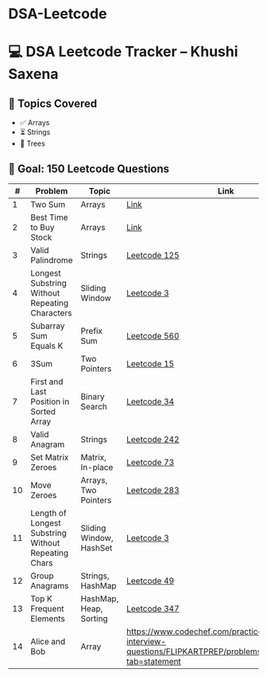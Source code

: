 # DSA-Leetcode
# 💻 DSA Leetcode Tracker – Khushi Saxena

## 🔁 Topics Covered
- ✅ Arrays
- ⏳ Strings
- 🔁 Trees

## 🎯 Goal: 150 Leetcode Questions

| # | Problem | Topic | Link | Status |
|---|---------|-------|------|--------|
| 1 | Two Sum | Arrays | [Link](https://leetcode.com/problems/two-sum) | ✅ |
| 2 | Best Time to Buy Stock | Arrays | [Link](https://leetcode.com/problems/best-time-to-buy-and-sell-stock) | ✅ | 
| 3 | Valid Palindrome | Strings | [Leetcode 125](https://leetcode.com/problems/valid-palindrome) | ✅ |
| 4 | Longest Substring Without Repeating Characters | Sliding Window | [Leetcode 3](https://leetcode.com/problems/longest-substring-without-repeating-characters/) | ✅ |
| 5 | Subarray Sum Equals K | Prefix Sum | [Leetcode 560](https://leetcode.com/problems/subarray-sum-equals-k) | ✅ |
| 6 | 3Sum | Two Pointers | [Leetcode 15](https://leetcode.com/problems/3sum) | ✅ |
| 7 | First and Last Position in Sorted Array | Binary Search | [Leetcode 34](https://leetcode.com/problems/find-first-and-last-position-of-element-in-sorted-array/) | ✅ |
| 8 | Valid Anagram | Strings | [Leetcode 242](https://leetcode.com/problems/valid-anagram/) | ✅ |
| 9  | Set Matrix Zeroes                                   | Matrix, In-place          | [Leetcode 73](https://leetcode.com/problems/set-matrix-zeroes/)     | ✅     |
| 10 | Move Zeroes                                         | Arrays, Two Pointers      | [Leetcode 283](https://leetcode.com/problems/move-zeroes/)          | ✅     |
| 11 | Length of Longest Substring Without Repeating Chars| Sliding Window, HashSet   | [Leetcode 3](https://leetcode.com/problems/longest-substring-without-repeating-characters/) | ✅     |
| 12 | Group Anagrams | Strings, HashMap | [Leetcode 49](https://leetcode.com/problems/group-anagrams/) | ✅      |
| 13 | Top K Frequent Elements | HashMap, Heap, Sorting | [Leetcode 347](https://leetcode.com/problems/top-k-frequent-elements/) | ✅      |
| 14 | Alice and Bob | Array | https://www.codechef.com/practice/course/flipkart-interview-questions/FLIPKARTPREP/problems/TOYDESIRE?tab=statement | 



